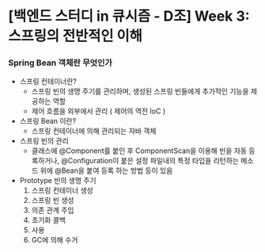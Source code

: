 # [백엔드 스터디 in 큐시즘 - D조] Week 3: 스프링의 전반적인 이해
### Spring Bean 객체란 무엇인가 
- 스프링 컨테이너란?
    - 스프링 빈의 생명 주기를 관리하며, 생성된 스프링 빈들에게 추가적인 기능을 제공하는 역할
    - 제어 흐름을 외부에서 관리 ( 제어의 역전 IoC )
- 스프링 Bean 이란?
    - 스프링 컨테이너에 의해 관리되는 자바 객체
- 스프링 빈의 관리
    - 클래스에 @Component를 붙인 후 ComponentScan을 이용해 빈을 자동 등록하거나, @Configuration이 붙은 설정 파일내의 특정 타입을 리턴하는 메소드 위에 @Bean을 붙여 등록 하는 방법 등이 있음
- Prototype 빈의 생명 주기
    1. 스프링 컨테이너 생성
    2. 스프링 빈 생성
    3. 의존 관계 주입
    4. 초기화 콜백
    5. 사용
    6. GC에 의해 수거
